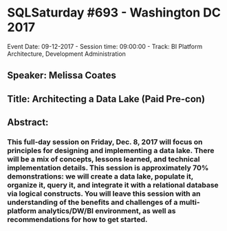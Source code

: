 # SQLSaturday #693 - Washington DC 2017
Event Date: 09-12-2017 - Session time: 09:00:00 - Track: BI Platform Architecture, Development  Administration
## Speaker: Melissa Coates
## Title: Architecting a Data Lake (Paid Pre-con)
## Abstract:
### This full-day session on Friday, Dec. 8, 2017 will focus on principles for designing and implementing a data lake. There will be a mix of concepts, lessons learned, and technical implementation details. This session is approximately 70% demonstrations: we will create a data lake, populate it, organize it, query it, and integrate it with a relational database via logical constructs. You will leave this session with an understanding of the benefits and challenges of a multi-platform analytics/DW/BI environment, as well as recommendations for how to get started.
